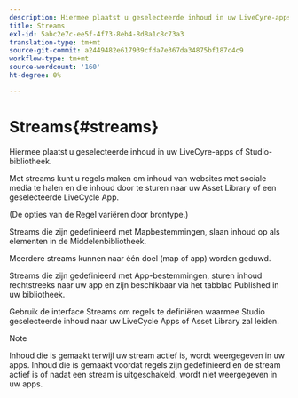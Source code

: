 ```yaml
---
description: Hiermee plaatst u geselecteerde inhoud in uw LiveCyre-apps of Studio-bibliotheek.
title: Streams
exl-id: 5abc2e7c-ee5f-4f73-8eb4-8d8a1c8c73a3
translation-type: tm+mt
source-git-commit: a2449482e617939cfda7e367da34875bf187c4c9
workflow-type: tm+mt
source-wordcount: '160'
ht-degree: 0%

---
```


# Streams{#streams}

Hiermee plaatst u geselecteerde inhoud in uw LiveCyre-apps of Studio-bibliotheek.

Met streams kunt u regels maken om inhoud van websites met sociale media te halen en die inhoud door te sturen naar uw Asset Library of een geselecteerde LiveCycle App.

(De opties van de Regel variëren door brontype.)

Streams die zijn gedefinieerd met Mapbestemmingen, slaan inhoud op als elementen in de Middelenbibliotheek.

Meerdere streams kunnen naar één doel (map of app) worden geduwd.

Streams die zijn gedefinieerd met App-bestemmingen, sturen inhoud rechtstreeks naar uw app en zijn beschikbaar via het tabblad Published in uw bibliotheek.

Gebruik de interface Streams om regels te definiëren waarmee Studio geselecteerde inhoud naar uw LiveCycle Apps of Asset Library zal leiden.

>[!NOTE]
>
>Inhoud die is gemaakt terwijl uw stream actief is, wordt weergegeven in uw apps. Inhoud die is gemaakt voordat regels zijn gedefinieerd en de stream actief is of nadat een stream is uitgeschakeld, wordt niet weergegeven in uw apps.
